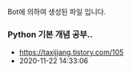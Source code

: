 Bot에 의하여 생성된 파일 입니다. 
### Python 기본 개념 공부.. 
- https://taxijjang.tistory.com/105 
- 2020-11-22 14:33:06 
